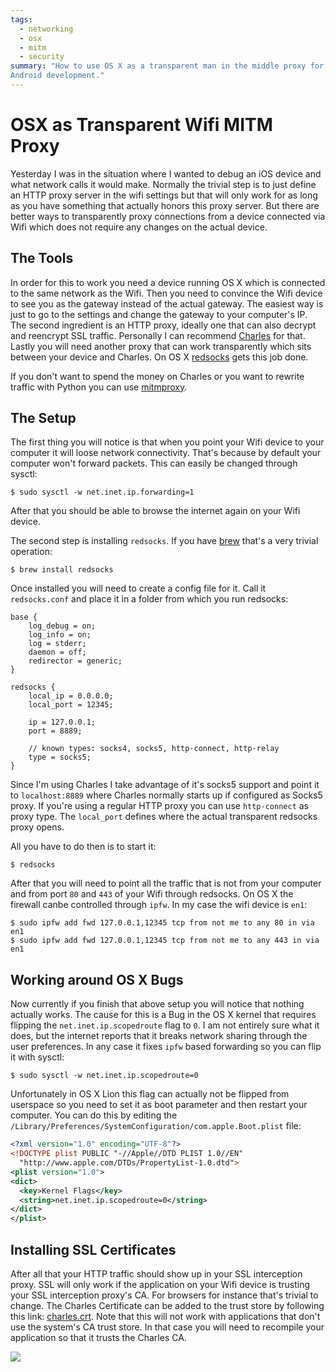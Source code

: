 ```yaml
---
tags:
  - networking
  - osx
  - mitm
  - security
summary: "How to use OS X as a transparent man in the middle proxy for iOS and
Android development."
---
```


# OSX as Transparent Wifi MITM Proxy

Yesterday I was in the situation where I wanted to debug an iOS device
and what network calls it would make.  Normally the trivial step is to
just define an HTTP proxy server in the wifi settings but that will only
work for as long as you have something that actually honors this proxy
server.  But there are better ways to transparently proxy connections from
a device connected via Wifi which does not require any changes on the
actual device.

## The Tools

In order for this to work you need a device running OS X which is
connected to the same network as the Wifi.  Then you need to convince the
Wifi device to see you as the gateway instead of the actual gateway.  The
easiest way is just to go to the settings and change the gateway to your
computer's IP.  The second ingredient is an HTTP proxy, ideally one that
can also decrypt and reencrypt SSL traffic.  Personally I can recommend
[Charles](http://www.charlesproxy.com/) for that.  Lastly you will need
another proxy that can work transparently which sits between your device
and Charles.  On OS X [redsocks](http://darkk.net.ru/redsocks/) gets
this job done.

If you don't want to spend the money on Charles or you want to rewrite
traffic with Python you can use [mitmproxy](http://mitmproxy.org/).

## The Setup

The first thing you will notice is that when you point your Wifi device to
your computer it will loose network connectivity.  That's because by
default your computer won't forward packets.  This can easily be changed
through sysctl:

```
$ sudo sysctl -w net.inet.ip.forwarding=1
```

After that you should be able to browse the internet again on your Wifi
device.

The second step is installing `redsocks`.  If you have [brew](http://mxcl.github.com/homebrew/) that's a very trivial operation:

```
$ brew install redsocks
```

Once installed you will need to create a config file for it.  Call it
`redsocks.conf` and place it in a folder from which you run redsocks:

```
base {
    log_debug = on;
    log_info = on;
    log = stderr;
    daemon = off;
    redirector = generic;
}

redsocks {
    local_ip = 0.0.0.0;
    local_port = 12345;

    ip = 127.0.0.1;
    port = 8889;

    // known types: socks4, socks5, http-connect, http-relay
    type = socks5;
}
```

Since I'm using Charles I take advantage of it's socks5 support and point
it to `localhost:8889` where Charles normally starts up if configured as
Socks5 proxy.  If you're using a regular HTTP proxy you can use
`http-connect` as proxy type.  The `local_port` defines where the
actual transparent redsocks proxy opens.

All you have to do then is to start it:

```
$ redsocks
```

After that you will need to point all the traffic that is not from your
computer and from port `80` and `443` of your Wifi through redsocks.
On OS X the firewall canbe controlled through `ipfw`.  In my case the
wifi device is `en1`:

```
$ sudo ipfw add fwd 127.0.0.1,12345 tcp from not me to any 80 in via en1
$ sudo ipfw add fwd 127.0.0.1,12345 tcp from not me to any 443 in via en1
```

## Working around OS X Bugs

Now currently if you finish that above setup you will notice that nothing
actually works.  The cause for this is a Bug in the OS X kernel that
requires flipping the `net.inet.ip.scopedroute` flag to `0`.  I am not
entirely sure what it does, but the internet reports that it breaks
network sharing through the user preferences.  In any case it fixes
`ipfw` based forwarding so you can flip it with sysctl:

```
$ sudo sysctl -w net.inet.ip.scopedroute=0
```

Unfortunately in OS X Lion this flag can actually not be flipped from
userspace so you need to set it as boot parameter and then restart your
computer.  You can do this by editing the
`/Library/Preferences/SystemConfiguration/com.apple.Boot.plist` file:

```xml
<?xml version="1.0" encoding="UTF-8"?>
<!DOCTYPE plist PUBLIC "-//Apple//DTD PLIST 1.0//EN"
  "http://www.apple.com/DTDs/PropertyList-1.0.dtd">
<plist version="1.0">
<dict>
  <key>Kernel Flags</key>
  <string>net.inet.ip.scopedroute=0</string>
</dict>
</plist>
```

## Installing SSL Certificates

After all that your HTTP traffic should show up in your SSL interception
proxy.  SSL will only work if the application on your Wifi device is
trusting your SSL interception proxy's CA.  For browsers for instance
that's trivial to change.  The Charles Certificate can be added to the
trust store by following this link: [charles.crt](http://charlesproxy.com/charles.crt).  Note that this will not work
with applications that don't use the system's CA trust store.  In that
case you will need to recompile your application so that it trusts the
Charles CA.

![](../../../../static/charles.png)
